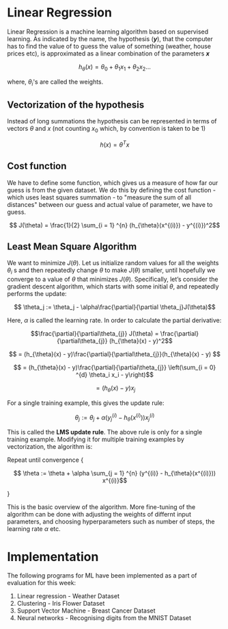 # **Linear Regression**
Linear Regression is a machine learning algorithm based on supervised learning. As indicated by the name, the hypothesis (***y***), that the computer has to find the value of to guess the value of something (weather, house prices etc), is approximated as a linear combination of the parameters ***x***

$$h_{\theta}(x) = \theta_{0} + \theta_1x_1 + \theta_2x_2 ...$$

where, $\theta_i$'s are called the weights.

## Vectorization of the hypothesis

Instead of long summations the hypothesis can be represented in terms of vectors $\theta$ and $x$ (not counting $x_0$ which, by convention is taken to be 1)

$$h(x) = \theta^{T}x$$

## Cost function

We have to define some function, which gives us a measure of how far our guess is from the given dataset. We do this by defining the cost function - which uses least squares summation - to "measure the sum of all distances" between our guess and actual value of parameter, we have to guess.

$$ J(\theta) = \frac{1}{2} \sum_{i = 1} ^{n} (h_{\theta}(x^{(i)}) - y^{(i)})^2$$

## Least Mean Square Algorithm
We want to minimize $J(\theta)$. Let us initialize random values for all the weights $\theta_{i}$ s and then repeatedly change $\theta$ to make $J(\theta)$ smaller, until hopefully we converge to a value of $\theta$ that minimizes $J(\theta)$. Specifically, let’s consider the gradient descent algorithm, which starts with some initial $\theta$, and repeatedly performs the update:

$$ \theta_j := \theta_j - \alpha\frac{\partial}{\partial \theta_j}J(\theta)$$

Here, $\alpha$ is called the learning rate. In order to calculate the partial derivative:

$$\frac{\partial}{\partial\theta_{j}} J(\theta) = \frac{\partial}{\partial\theta_{j}} (h_{\theta}(x) - y)^2$$

$$  = (h_{\theta}(x) - y)\frac{\partial}{\partial\theta_{j}}(h_{\theta}(x) - y) $$

$$ = (h_{\theta}(x) - y)\frac{\partial}{\partial\theta_{j}} \left(\sum_{i = 0} ^{d} \theta_i x_i - y\right)$$

$$ = (h_{\theta}(x) - y)x_j $$

For a single training example, this gives the update rule:

$$ \theta_j := \theta_j + \alpha (y_j^{(i)} - h_{\theta}(x^{(i)})) x_j^{(i)}$$

This is called the **LMS update rule**. The above rule is only for a single training example. Modifying it for multiple training examples by vectorization, the algorithm is:

Repeat until convergence {

$$ \theta := \theta + \alpha \sum_{j = 1} ^{n} (y^{(i)} - h_{\theta}(x^{(i)})) x^{(i)}$$

}

This is the basic overview of the algorithm. More fine-tuning of the algorithm can be done with adjusting the weights of differnt input parameters, and choosing hyperparameters such as number of steps, the learning rate $\alpha$ etc.

# **Implementation**
The following programs for ML have been implemented as a part of evaluation for this week:
1. Linear regression - Weather Dataset
2. Clustering - Iris Flower Dataset
3. Support Vector Machine - Breast Cancer Dataset
4. Neural networks - Recognising digits from the MNIST Dataset
